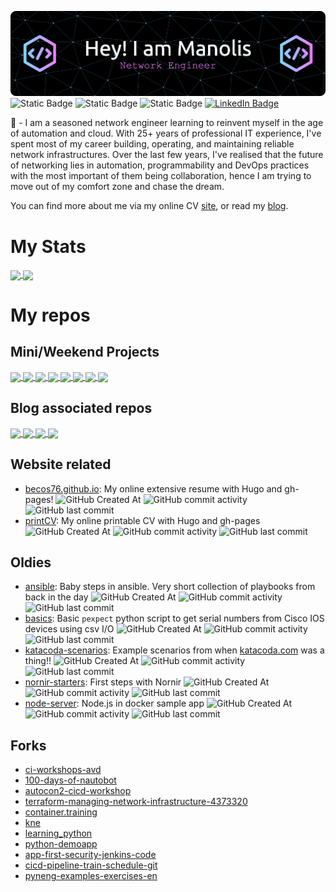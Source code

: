 ![Header](gh-header.png)
![Static Badge](https://img.shields.io/badge/AKA-becos76-purple?style=plastic)
![Static Badge](https://img.shields.io/badge/Location-Greece-purple?style=plastic)
![Static Badge](https://img.shields.io/badge/Working-Remotely-purple?style=plastic)
[![LinkedIn Badge](https://img.shields.io/badge/LinkedIn-becos-Informational?style=plastic&logo=linkedin&color=purple)](https://www.linkedin.com/in/becos/)

👋 - I am a seasoned network engineer learning to reinvent myself in the age of automation and cloud. With 25+ years of professional IT experience, I've spent most of my career building, operating, and maintaining reliable network infrastructures. Over the last few years, I've realised that the future of networking lies in automation, programmability and DevOps practices with the most important of them being collaboration, hence I am trying to move out of my comfort zone and chase the dream.

You can find more about me via my online CV [site](https://becos76.github.io), or read my [blog](https://net4fungr.github.io).

# My Stats
<a href="https://github.com/anuraghazra/github-readme-stats">
  <img height=200 align="center" src="https://github-readme-stats.vercel.app/api/top-langs?username=becos76&layout=compact&langs_count=20&card_width=320&theme=dracula" />
</a>
<a href="https://github.com/anuraghazra/github-readme-stats">
  <img height=200 align="center" src="https://github-readme-stats.vercel.app/api?username=becos76&theme=dracula" />
</a>

# My repos

## Mini/Weekend Projects

<a href="https://github.com/becos76/nautobot-100days-jobs">
  <img align="center" src="https://github-readme-stats.vercel.app/api/pin/?username=becos76&repo=nautobot-100days-jobs&theme=dracula" />
</a>
<a href="https://github.com/becos76/netbox-customisations">
  <img align="center" src="https://github-readme-stats.vercel.app/api/pin/?username=becos76&repo=netbox-customisations&theme=dracula" />
</a>
<a href="https://github.com/becos76/netbox-docker-dev">
  <img align="center" src="https://github-readme-stats.vercel.app/api/pin/?username=becos76&repo=netbox-docker-dev&theme=dracula" />
</a>
<a href="https://github.com/becos76/kentik-ua-helm">
  <img align="center" src="https://github-readme-stats.vercel.app/api/pin/?username=becos76&repo=kentik-ua-helm&theme=dracula" />
</a>
<a href="https://github.com/becos76/kproxy-monitor">
  <img align="center" src="https://github-readme-stats.vercel.app/api/pin/?username=becos76&repo=kproxy-monitor&theme=dracula" />
</a>
<a href="https://github.com/becos76/srlinux-kentik-nms">
  <img align="center" src="https://github-readme-stats.vercel.app/api/pin/?username=becos76&repo=srlinux-kentik-nms&theme=dracula" />
</a>
<a href="https://github.com/becos76/clabs-host-kind">
  <img align="center" src="https://github-readme-stats.vercel.app/api/pin/?username=becos76&repo=clabs-host-kind&theme=dracula" />
</a>
<a href="https://github.com/becos76/clab-ceos-evpn">
  <img align="center" src="https://github-readme-stats.vercel.app/api/pin/?username=becos76&repo=clab-ceos-evpn&theme=dracula" />
</a>




## Blog associated repos
<a href="https://github.com/becos76/netlab-iol">
  <img align="center" src="https://github-readme-stats.vercel.app/api/pin/?username=becos76&repo=netlab-iol&theme=dracula" />
</a>
<a href="https://github.com/becos76/kentik-custom-metrics">
  <img align="center" src="https://github-readme-stats.vercel.app/api/pin/?username=becos76&repo=kentik-custom-metrics&theme=dracula" />
</a>
<a href="https://github.com/becos76/kentik-eda">
  <img align="center" src="https://github-readme-stats.vercel.app/api/pin/?username=becos76&repo=kentik-eda&theme=dracula" />
</a>
<a href="https://github.com/becos76/k8s_ansible">
  <img align="center" src="https://github-readme-stats.vercel.app/api/pin/?username=becos76&repo=k8s_ansible&theme=dracula" />
</a>




## Website related
- [becos76.github.io](https://github.com/becos76/becos76.github.io): 
My online extensive resume with Hugo and gh-pages!
![GitHub Created At](https://img.shields.io/github/created-at/becos76/becos76.github.io) 
![GitHub commit activity](https://img.shields.io/github/commit-activity/t/becos76/becos76.github.io)
![GitHub last commit](https://img.shields.io/github/last-commit/becos76/becos76.github.io)
- [printCV](https://github.com/becos76/printCV): 
My online printable CV with Hugo and gh-pages
![GitHub Created At](https://img.shields.io/github/created-at/becos76/printCV) 
![GitHub commit activity](https://img.shields.io/github/commit-activity/t/becos76/printCV)
![GitHub last commit](https://img.shields.io/github/last-commit/becos76/printCV)
## Oldies
- [ansible](https://github.com/becos76/ansible): 
Baby steps in ansible. Very short collection of playbooks from back in the day 
![GitHub Created At](https://img.shields.io/github/created-at/becos76/ansible) 
![GitHub commit activity](https://img.shields.io/github/commit-activity/t/becos76/ansible)
![GitHub last commit](https://img.shields.io/github/last-commit/becos76/ansible)
- [basics](https://github.com/becos76/basics): 
Basic `pexpect` python script to get serial numbers from Cisco IOS devices using csv I/O
![GitHub Created At](https://img.shields.io/github/created-at/becos76/basics) 
![GitHub commit activity](https://img.shields.io/github/commit-activity/t/becos76/basics)
![GitHub last commit](https://img.shields.io/github/last-commit/becos76/basics)
- [katacoda-scenarios](https://github.com/becos76/katacoda-scenarios): 
Example scenarios from when [katacoda.com](https://katacoda.com) was a thing!!
![GitHub Created At](https://img.shields.io/github/created-at/becos76/katacoda-scenarios) 
![GitHub commit activity](https://img.shields.io/github/commit-activity/t/becos76/katacoda-scenarios)
![GitHub last commit](https://img.shields.io/github/last-commit/becos76/katacoda-scenarios)
- [nornir-starters](https://github.com/becos76/nornir-starters): 
First steps with Nornir
![GitHub Created At](https://img.shields.io/github/created-at/becos76/nornir-starters) 
![GitHub commit activity](https://img.shields.io/github/commit-activity/t/becos76/nornir-starters)
![GitHub last commit](https://img.shields.io/github/last-commit/becos76/nornir-starters)
- [node-server](https://github.com/becos76/node-server): 
Node.js in docker sample app
![GitHub Created At](https://img.shields.io/github/created-at/becos76/node-server) 
![GitHub commit activity](https://img.shields.io/github/commit-activity/t/becos76/node-server)
![GitHub last commit](https://img.shields.io/github/last-commit/becos76/node-server)
## Forks
- [ci-workshops-avd](https://github.com/becos76/ci-workshops-avd)
- [100-days-of-nautobot](https://github.com/becos76/100-days-of-nautobot)
- [autocon2-cicd-workshop](https://github.com/becos76/autocon2-cicd-workshop)
- [terraform-managing-network-infrastructure-4373320](https://github.com/becos76/terraform-managing-network-infrastructure-4373320)
- [container.training](https://github.com/becos76/container.training)
- [kne](https://github.com/becos76/kne)
- [learning_python](https://github.com/becos76/learning_python)
- [python-demoapp](https://github.com/becos76/python-demoapp)
- [app-first-security-jenkins-code](https://github.com/becos76/app-first-security-jenkins-code)
- [cicd-pipeline-train-schedule-git](https://github.com/becos76/cicd-pipeline-train-schedule-git)
- [pyneng-examples-exercises-en](https://github.com/becos76/pyneng-examples-exercises-en)